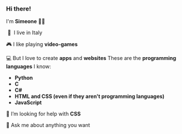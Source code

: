 ### Hi there!

I'm **Simeone** 🙋‍♂️

&nbsp;📍&nbsp;&nbsp;I live in Italy

🎮 I like playing **video-games**

💻 But I love to create **apps** and **websites**
These are the **programming languages** I know:
  - **Python**
  - **C**
  - **C#**
  - **HTML and CSS (even if they aren't programming languages)**
  - **JavaScript**

🤔 I’m looking for help with **CSS**

💬 Ask me about anything you want
